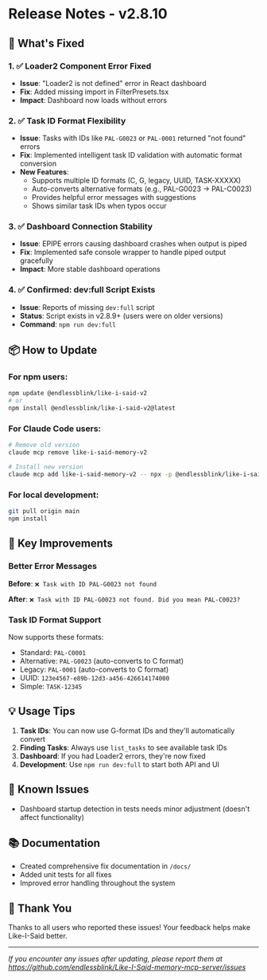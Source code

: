 # Release Notes - v2.8.10

## 🚀 What's Fixed

### 1. ✅ Loader2 Component Error Fixed
- **Issue**: "Loader2 is not defined" error in React dashboard
- **Fix**: Added missing import in FilterPresets.tsx
- **Impact**: Dashboard now loads without errors

### 2. ✅ Task ID Format Flexibility
- **Issue**: Tasks with IDs like `PAL-G0023` or `PAL-0001` returned "not found" errors
- **Fix**: Implemented intelligent task ID validation with automatic format conversion
- **New Features**:
  - Supports multiple ID formats (C, G, legacy, UUID, TASK-XXXXX)
  - Auto-converts alternative formats (e.g., PAL-G0023 → PAL-C0023)
  - Provides helpful error messages with suggestions
  - Shows similar task IDs when typos occur

### 3. ✅ Dashboard Connection Stability
- **Issue**: EPIPE errors causing dashboard crashes when output is piped
- **Fix**: Implemented safe console wrapper to handle piped output gracefully
- **Impact**: More stable dashboard operations

### 4. ✅ Confirmed: dev:full Script Exists
- **Issue**: Reports of missing `dev:full` script
- **Status**: Script exists in v2.8.9+ (users were on older versions)
- **Command**: `npm run dev:full`

## 📦 How to Update

### For npm users:
```bash
npm update @endlessblink/like-i-said-v2
# or
npm install @endlessblink/like-i-said-v2@latest
```

### For Claude Code users:
```bash
# Remove old version
claude mcp remove like-i-said-memory-v2

# Install new version
claude mcp add like-i-said-memory-v2 -- npx -p @endlessblink/like-i-said-v2@latest like-i-said-v2
```

### For local development:
```bash
git pull origin main
npm install
```

## 🎯 Key Improvements

### Better Error Messages
**Before**: `❌ Task with ID PAL-G0023 not found`

**After**: `❌ Task with ID PAL-G0023 not found. Did you mean PAL-C0023?`

### Task ID Format Support
Now supports these formats:
- Standard: `PAL-C0001`
- Alternative: `PAL-G0023` (auto-converts to C format)
- Legacy: `PAL-0001` (auto-converts to C format)
- UUID: `123e4567-e89b-12d3-a456-426614174000`
- Simple: `TASK-12345`

## 💡 Usage Tips

1. **Task IDs**: You can now use G-format IDs and they'll automatically convert
2. **Finding Tasks**: Always use `list_tasks` to see available task IDs
3. **Dashboard**: If you had Loader2 errors, they're now fixed
4. **Development**: Use `npm run dev:full` to start both API and UI

## 🐛 Known Issues
- Dashboard startup detection in tests needs minor adjustment (doesn't affect functionality)

## 📚 Documentation
- Created comprehensive fix documentation in `/docs/`
- Added unit tests for all fixes
- Improved error handling throughout the system

## 🙏 Thank You
Thanks to all users who reported these issues! Your feedback helps make Like-I-Said better.

---
*If you encounter any issues after updating, please report them at https://github.com/endlessblink/Like-I-Said-memory-mcp-server/issues*